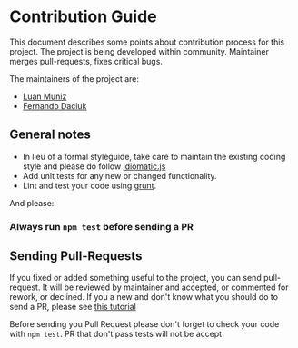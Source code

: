 # Contribution Guide

This document describes some points about contribution process for this project.
The project is being developed within community. Maintainer merges pull-requests, fixes critical bugs.

The maintainers of the project are:
- [Luan Muniz](https://github.com/luanmuniz)
- [Fernando Daciuk](https://github.com/fdaciuk)

## General notes

- In lieu of a formal styleguide, take care to maintain the existing coding style and please do follow [idiomatic.js](https://github.com/rwldrn/idiomatic.js)
- Add unit tests for any new or changed functionality.
- Lint and test your code using [grunt](https://github.com/cowboy/grunt).

And please:

### Always run `npm test` before sending a PR

## Sending Pull-Requests

If you fixed or added something useful to the project, you can send pull-request. It will be reviewed by maintainer and accepted, or commented for rework, or declined. If you a new and don't know what you should do to send a PR, please see [this tutorial](https://gist.github.com/luanmuniz/da0b8d2152c4877f93c4)

Before sending you Pull Request please don't forget to check your code with `npm test`. PR that don't pass tests will not be accept
